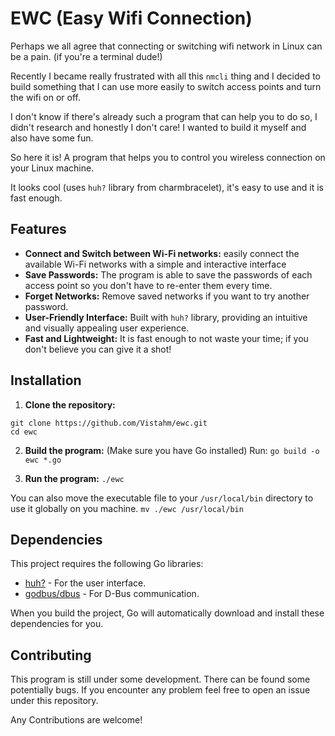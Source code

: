 # EWC (Easy Wifi Connection)

Perhaps we all agree that connecting or switching wifi network in Linux can be a pain. (if you're a terminal dude!)

Recently I became really frustrated with all this `nmcli` thing and I decided to build something that I can use more easily to switch access points and turn the wifi on or off.

I don't know if there's already such a program that can help you to do so, I didn't research and honestly I don't care! I wanted to build it myself and also have some fun.

So here it is! A program that helps you to control you wireless connection on your Linux machine.

It looks cool (uses `huh?` library from charmbracelet), it's easy to use and it is fast enough.

## Features
- **Connect and Switch between Wi-Fi networks:** easily connect the available Wi-Fi networks with a simple and interactive interface
- **Save Passwords:** The program is able to save the passwords of each access point so you don't have to re-enter them every time.
- **Forget Networks:** Remove saved networks if you want to try another password.
- **User-Friendly Interface:** Built with `huh?` library, providing an intuitive and visually appealing user experience.
- **Fast and Lightweight:** It is fast enough to not waste your time; if you don't believe you can give it a shot!

## Installation
1. **Clone the repository:**
```
git clone https://github.com/Vistahm/ewc.git
cd ewc
```

2. **Build the program:**
 (Make sure you have Go installed) Run:
 `go build -o ewc *.go`

3. **Run the program:**
 `./ewc`

 You can also move the executable file to your `/usr/local/bin` directory to use it globally on you machine.
 `mv ./ewc /usr/local/bin`

## Dependencies

This project requires the following Go libraries:

- [huh?](https://github.com/charmbracelet/huh) - For the user interface.
- [godbus/dbus](https://github.com/godbus/dbus) - For D-Bus communication.

When you build the project, Go will automatically download and install these dependencies for you.

## Contributing
This program is still under some development. There can be found some potentially bugs. If you encounter any problem feel free to open an issue under this repository.

Any Contributions are welcome!
